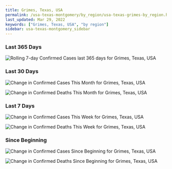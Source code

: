 ```yaml
---
title: Grimes, Texas, USA
permalink: /usa-texas-montgomery/by_region/usa-texas-grimes-by_region.html
last_updated: Mar 29, 2022
keywords: ["Grimes, Texas, USA", "by region"]
sidebar: usa-texas-montgomery_sidebar
---
```


<h3>Last 365 Days</h3>

![Rolling 7-day Confirmed Cases last 365 days for Grimes, Texas, USA](/covid_tracker/images/graphs/usa-texas-grimes-weekly_totals_graph.png)

<h3>Last 30 Days</h3>

![Change in Confirmed Cases This Month for Grimes, Texas, USA](/covid_tracker/images/graphs/usa-texas-grimes-delta_confirmed-30_days_graph.png)

![Change in Confirmed Deaths This Month for Grimes, Texas, USA](/covid_tracker/images/graphs/usa-texas-grimes-delta_deaths-30_days_graph.png)

<h3>Last 7 Days</h3>

![Change in Confirmed Cases This Week for Grimes, Texas, USA](/covid_tracker/images/graphs/usa-texas-grimes-delta_confirmed-7_days_graph.png)

![Change in Confirmed Deaths This Week for Grimes, Texas, USA](/covid_tracker/images/graphs/usa-texas-grimes-delta_deaths-7_days_graph.png)

<h3>Since Beginning</h3>

![Change in Confirmed Cases Since Beginning for Grimes, Texas, USA](/covid_tracker/images/graphs/usa-texas-grimes-delta_confirmed-since_beginning_graph.png)

![Change in Confirmed Deaths Since Beginning for Grimes, Texas, USA](/covid_tracker/images/graphs/usa-texas-grimes-delta_deaths-since_beginning_graph.png)
